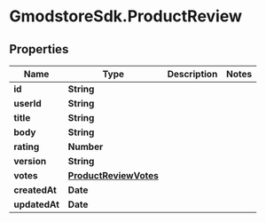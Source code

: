 # GmodstoreSdk.ProductReview

## Properties

Name | Type | Description | Notes
------------ | ------------- | ------------- | -------------
**id** | **String** |  | 
**userId** | **String** |  | 
**title** | **String** |  | 
**body** | **String** |  | 
**rating** | **Number** |  | 
**version** | **String** |  | 
**votes** | [**ProductReviewVotes**](ProductReviewVotes.md) |  | 
**createdAt** | **Date** |  | 
**updatedAt** | **Date** |  | 


